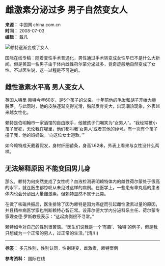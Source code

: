 # 雌激素分泌过多 男子自然变女人

**来源：** 中国网 china.com.cn  
**时间：** 2008-07-03  
**编辑：** 戴凡  

![赖特逐渐变成了女人](http://images.china.cn/attachement/jpg/site1000/20080703/001372ac9cf209d6bed300.jpg)

国际在线专稿：随着变性手术普通化，男性通过手术转变成女性早已不是什么大新闻。但是英国一名男子由于体内雌性荷尔蒙分泌过多，竟奇迹般地自然变成了女性。不过医生说，这一过程是不可逆的。

## 雌性激素水平高 男人变女人

英国人特里·赖特今年60岁，是5个孩子的父亲。十年前他的毛发和胡子开始大量脱落。与此同时，他的皮肤逐渐变得光滑，胸部发育变大，出现潮热现象，外表越来越女性化。

赖特是伯明翰市一家酒馆的自由歌手，他被孩子们嘲笑为“女男人”。“我经常被小孩子冒犯，无论我在哪里，他们都叫我‘女男人’或者其他的绰号。有一次有个孩子撞了我，他的妈妈说，‘向这位女士道歉。’”

如今赖特成天戴着假发，身材纤细苗条，身高1.62米，外表上看来与女性没什么两样。

## 无法解释原因 不能变回男儿身

那么，赖特为何突然变成了女性呢？血液检测表明赖特体内的雌性荷尔蒙处于很高的水平，就连医生都惊叹从未见过这样的病例。在医学上，一些患有睾丸癌的患者体内也会分泌出大量雌激素，但赖特显然不属于此类。

在做了核磁共振后，医生排除了因为赖特是因为癌症而引起雌性激素过量的原因，并且精神病医学家也判断赖特心智正常。设菲尔德大学内分泌科系主任、荷尔蒙专家理查德·罗斯教授表示：“这起病例很不寻常。”

赖特如今对自己的性别很苦恼。“医生们说我是一个‘有趣’、‘独特’的例子，但是我只想成为一个正常的男人，过正常的生活。”(清川)

---
**标签：** 多元性别，性别认同，性别转变，雌激素，赖特案例  

**参考资料：** 国际在线